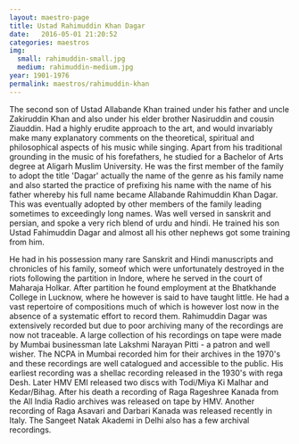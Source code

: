 ```yaml
---
layout: maestro-page
title: Ustad Rahimuddin Khan Dagar
date:   2016-05-01 21:20:52
categories: maestros
img:
  small: rahimuddin-small.jpg
  medium: rahimuddin-medium.jpg
year: 1901-1976
permalink: maestros/rahimuddin-khan
---
```


The second son of Ustad Allabande Khan trained under his father and uncle Zakiruddin Khan and also under his elder brother Nasiruddin and cousin Ziauddin. Had a highly erudite approach to the art, and would invariably make many explanatory comments on the theoretical, spiritual and philosophical aspects of his music while singing. Apart from his traditional grounding in the music of his forefathers, he studied for a Bachelor of Arts degree at Aligarh Muslim University. He was the first member of the family to adopt the title 'Dagar' actually the name of the genre as his family name and also started the practice of prefixing his name with the name of his father whereby his full name became Allabande Rahimuddin Khan Dagar. This was eventually adopted by other members of the family leading sometimes to exceedingly long names. Was well versed in sanskrit and persian, and spoke a very rich blend of urdu and hindi. He trained his son Ustad Fahimuddin Dagar and almost all his other nephews got some training from him.

He had in his possession many rare Sanskrit and Hindi manuscripts and chronicles of his family, someof which were unfortunately destroyed in the riots following the partition in Indore, where he served in the court of Maharaja Holkar. After partition he found employment at the Bhatkhande College in Lucknow, where he however is said to have taught little.  He had a vast repertoire of compositions much of which is however lost now in the absence of a systematic effort to record them. Rahimuddin Dagar was extensively recorded but due to poor archiving many of the recordings are now not traceable. A large collection of his recordings on tape were made by Mumbai businessman late Lakshmi Narayan Pitti - a patron and well wisher. The NCPA in Mumbai recorded him for their archives in the 1970's and these recordings are well catalogued and accessible to the public. His earliest recording was a shellac recording released in the 1930's with rega Desh. Later HMV EMI released two discs with Todi/Miya Ki Malhar and Kedar/Bihag. After his death a recording of Raga Rageshree Kanada from the All India Radio archives was released on tape by HMV. Another recording of Raga Asavari and Darbari Kanada was released recently in Italy. The Sangeet Natak Akademi in Delhi also has a few archival recordings.
